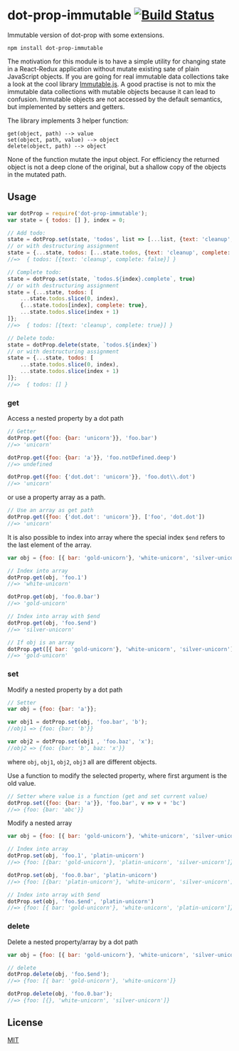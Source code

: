 # dot-prop-immutable [![Build Status](https://travis-ci.org/debitoor/dot-prop-immutable.svg)](https://travis-ci.org/debitoor/dot-prop-immutable)

Immutable version of dot-prop with some extensions.

	npm install dot-prop-immutable

The motivation for this module is to have a simple utility for changing state in a React-Redux application without mutate existing sate of plain JavaScript objects.
If you are going for real immutable data collections take a look at the cool library [Immutable.js](https://github.com/facebook/immutable-js).
A good practise is not to mix the immutable data collections with mutable objects because it can lead to confusion. Immutable objects are not accessed by the default semantics, but implemented by setters and getters.

The library implements 3 helper function:

```
get(object, path) --> value
set(object, path, value) --> object
delete(object, path) --> object
```

None of the function mutate  the input object. For efficiency the returned object is not a deep clone of the original, but a shallow copy of the objects in the mutated path.


## Usage

```javascript
var dotProp = require('dot-prop-immutable');
var state = { todos: [] }, index = 0;

// Add todo:
state = dotProp.set(state, 'todos', list => [...list, {text: 'cleanup', complete: false}])
// or with destructuring assignment
state = {...state, todos: [...state.todos, {text: 'cleanup', complete: false}]};
//=>  { todos: [{text: 'cleanup', complete: false}] }

// Complete todo:
state = dotProp.set(state, `todos.${index}.complete`, true)
// or with destructuring assignment
state = {...state, todos: [
	...state.todos.slice(0, index),
	{...state.todos[index], complete: true},
	...state.todos.slice(index + 1)
]};
//=>  { todos: [{text: 'cleanup', complete: true}] }

// Delete todo:
state = dotProp.delete(state, `todos.${index}`)
// or with destructuring assignment
state = {...state, todos: [
	...state.todos.slice(0, index),
	...state.todos.slice(index + 1)
]};
//=>  { todos: [] }
```
### get

Access a nested property by a dot path

```javascript
// Getter
dotProp.get({foo: {bar: 'unicorn'}}, 'foo.bar')
//=> 'unicorn'

dotProp.get({foo: {bar: 'a'}}, 'foo.notDefined.deep')
//=> undefined

dotProp.get({foo: {'dot.dot': 'unicorn'}}, 'foo.dot\\.dot')
//=> 'unicorn'
```


or use a property array as a path.

```javascript
// Use an array as get path
dotProp.get({foo: {'dot.dot': 'unicorn'}}, ['foo', 'dot.dot'])
//=> 'unicorn'
```


It is also possible to index into array where the special index `$end` refers to the last element of the array.

```javascript
var obj = {foo: [{ bar: 'gold-unicorn'}, 'white-unicorn', 'silver-unicorn']};

// Index into array
dotProp.get(obj, 'foo.1')
//=> 'white-unicorn'

dotProp.get(obj, 'foo.0.bar')
//=> 'gold-unicorn'

// Index into array with $end
dotProp.get(obj, 'foo.$end')
//=> 'silver-unicorn'

// If obj is an array
dotProp.get([{ bar: 'gold-unicorn'}, 'white-unicorn', 'silver-unicorn'], '0.bar')
//=> 'gold-unicorn'

```


### set

Modify a nested property by a dot path

```javascript
// Setter
var obj = {foo: {bar: 'a'}};

var obj1 = dotProp.set(obj, 'foo.bar', 'b');
//obj1 => {foo: {bar: 'b'}}

var obj2 = dotProp.set(obj1 , 'foo.baz', 'x');
//obj2 => {foo: {bar: 'b', baz: 'x'}}
```

where `obj`, `obj1`, `obj2`, `obj3` all are different objects.



Use a function to modify the selected property, where first argument is the old value.

```javascript
// Setter where value is a function (get and set current value)
dotProp.set({foo: {bar: 'a'}}, 'foo.bar', v => v + 'bc')
//=> {foo: {bar: 'abc'}}
```


Modify a nested array

```javascript
var obj = {foo: [{ bar: 'gold-unicorn'}, 'white-unicorn', 'silver-unicorn']};

// Index into array
dotProp.set(obj, 'foo.1', 'platin-unicorn')
//=> {foo: [{bar: 'gold-unicorn'}, 'platin-unicorn', 'silver-unicorn']}

dotProp.set(obj, 'foo.0.bar', 'platin-unicorn')
//=> {foo: [{bar: 'platin-unicorn'}, 'white-unicorn', 'silver-unicorn']}

// Index into array with $end
dotProp.set(obj, 'foo.$end', 'platin-unicorn')
//=> {foo: [{ bar: 'gold-unicorn'}, 'white-unicorn', 'platin-unicorn']}

```


### delete

Delete a nested property/array by a dot path

```javascript
var obj = {foo: [{ bar: 'gold-unicorn'}, 'white-unicorn', 'silver-unicorn']};

// delete
dotProp.delete(obj, 'foo.$end');
//=> {foo: [{ bar: 'gold-unicorn'}, 'white-unicorn']}

dotProp.delete(obj, 'foo.0.bar');
//=> {foo: [{}, 'white-unicorn', 'silver-unicorn']}
```

## License

[MIT](http://opensource.org/licenses/MIT)
